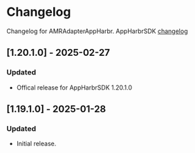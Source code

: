# Changelog

Changelog for AMRAdapterAppHarbr. 
  AppHarbrSDK [changelog](https://github.com/GeoEdgeSDK/AppHarbrSDK)

## [1.20.1.0] - 2025-02-27
### Updated
- Offical release for AppHarbrSDK 1.20.1.0

## [1.19.1.0] - 2025-01-28
### Updated
- Initial release.
